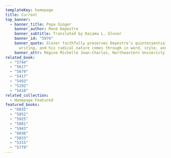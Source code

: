 ```yaml
---
templateKey: homepage
title: Current
top_banner:
  - banner_title: Popa Singer
    banner_author: René Depestre
    banner_subtitle: Translated by Kaiama L. Glover
    banner_id: "5974"
    banner_quote: Glover faithfully preserves Depestre’s quintessentially quirky
      writing, and his radical nature comes through in word, style, and form.
    banner_attr: Régine Michelle Jean-Charles, Northeastern University
related_book:
  - "5744"
  - "5617"
  - "5679"
  - "5417"
  - "5493"
  - "5292"
  - "5410"
related_collection:
  - Homepage Featured
featured_books:
  - "6035"
  - "5852"
  - "5925"
  - "5881"
  - "5943"
  - "6036"
  - "5833"
  - "5315"
  - "5779"
---
```

